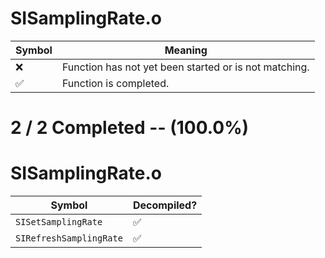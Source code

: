 # SISamplingRate.o
| Symbol | Meaning 
| ------------- | ------------- 
| :x: | Function has not yet been started or is not matching. 
| :white_check_mark: | Function is completed. 


# 2 / 2 Completed -- (100.0%)
# SISamplingRate.o
| Symbol | Decompiled? |
| ------------- | ------------- |
| `SISetSamplingRate` | :white_check_mark: |
| `SIRefreshSamplingRate` | :white_check_mark: |
